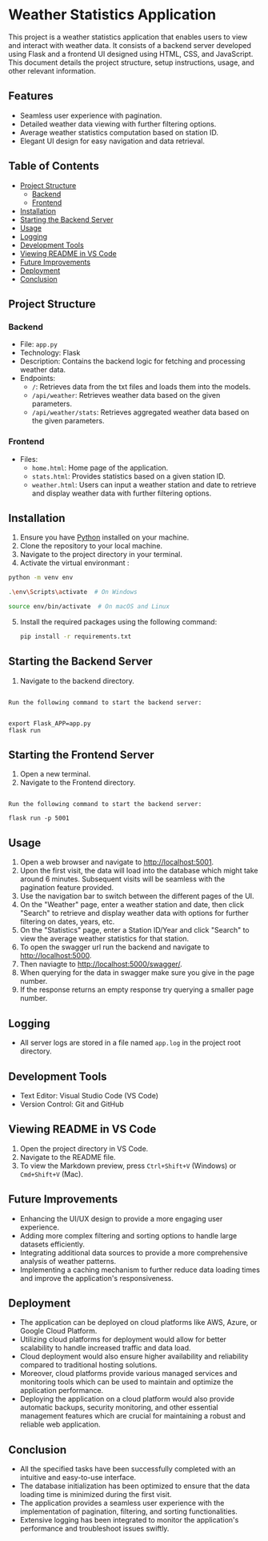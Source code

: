 # Weather Statistics Application

This project is a weather statistics application that enables users to view and interact with weather data. It consists of a backend server developed using Flask and a frontend UI designed using HTML, CSS, and JavaScript. This document details the project structure, setup instructions, usage, and other relevant information.

## Features
- Seamless user experience with pagination.
- Detailed weather data viewing with further filtering options.
- Average weather statistics computation based on station ID.
- Elegant UI design for easy navigation and data retrieval.

## Table of Contents

- [Project Structure](#project-structure)
  - [Backend](#backend)
  - [Frontend](#frontend)
- [Installation](#installation)
- [Starting the Backend Server](#starting-the-backend-server)
- [Usage](#usage)
- [Logging](#logging)
- [Development Tools](#development-tools)
- [Viewing README in VS Code](#viewing-readme-in-vs-code)
- [Future Improvements](#future-improvements)
- [Deployment](#deployment)
- [Conclusion](#conclusion)

## Project Structure

### Backend

- File: `app.py`
- Technology: Flask
- Description: Contains the backend logic for fetching and processing weather data.
- Endpoints:
  - `/`: Retrieves data from the txt files and loads them into the models.
  - `/api/weather`: Retrieves weather data based on the given parameters.
  - `/api/weather/stats`: Retrieves aggregated weather data based on the given parameters.

### Frontend

- Files:
  - `home.html`: Home page of the application.
  - `stats.html`: Provides statistics based on a given station ID.
  - `weather.html`: Users can input a weather station and date to retrieve and display weather data with further filtering options.

## Installation

1. Ensure you have [Python](https://www.python.org/) installed on your machine.
2. Clone the repository to your local machine.
3. Navigate to the project directory in your terminal.
4. Activate the virtual environmant :
```bash
python -m venv env

.\env\Scripts\activate  # On Windows

source env/bin/activate  # On macOS and Linux
```

5. Install the required packages using the following command:
   ```bash
   pip install -r requirements.txt
   ```

## Starting the Backend Server
1. Navigate to the backend directory.
```

Run the following command to start the backend server:


export Flask_APP=app.py
flask run
```

## Starting the Frontend Server
1. Open a new terminal.
2. Navigate to the Frontend directory.
```

Run the following command to start the backend server:

flask run -p 5001
```

## Usage

1. Open a web browser and navigate to [http://localhost:5001](http://localhost:5001).
2. Upon the first visit, the data will load into the database which might take around 6 minutes. Subsequent visits will be seamless with the pagination feature provided.
3. Use the navigation bar to switch between the different pages of the UI.
4. On the "Weather" page, enter a weather station and date, then click "Search" to retrieve and display weather data with options for further filtering on dates, years, etc.
5. On the "Statistics" page, enter a Station ID/Year and click "Search" to view the average weather statistics for that station.
6. To open the swagger url run the backend and navigate to [http://localhost:5000](http://localhost:5000).
7. Then naviagte to [http://localhost:5000/swagger/](http://localhost:5000/swagger/).
8. When querying for the data in swagger make sure you give in the page number.
9. If the response returns an empty response try querying a smaller page number. 

## Logging

- All server logs are stored in a file named `app.log` in the project root directory.

## Development Tools

- Text Editor: Visual Studio Code (VS Code)
- Version Control: Git and GitHub

## Viewing README in VS Code

1. Open the project directory in VS Code.
2. Navigate to the README file.
3. To view the Markdown preview, press `Ctrl+Shift+V` (Windows) or `Cmd+Shift+V` (Mac).

## Future Improvements
- Enhancing the UI/UX design to provide a more engaging user experience.
- Adding more complex filtering and sorting options to handle large datasets efficiently.
- Integrating additional data sources to provide a more comprehensive analysis of weather patterns.
- Implementing a caching mechanism to further reduce data loading times and improve the application's responsiveness.

## Deployment

- The application can be deployed on cloud platforms like AWS, Azure, or Google Cloud Platform.
- Utilizing cloud platforms for deployment would allow for better scalability to handle increased traffic and data load.
- Cloud deployment would also ensure higher availability and reliability compared to traditional hosting solutions.
- Moreover, cloud platforms provide various managed services and monitoring tools which can be used to maintain and optimize the application performance.
- Deploying the application on a cloud platform would also provide automatic backups, security monitoring, and other essential management features which are crucial for maintaining a robust and reliable web application.

## Conclusion
- All the specified tasks have been successfully completed with an intuitive and easy-to-use interface.
- The database initialization has been optimized to ensure that the data loading time is minimized during the first visit.
- The application provides a seamless user experience with the implementation of pagination, filtering, and sorting functionalities.
- Extensive logging has been integrated to monitor the application's performance and troubleshoot issues swiftly.
